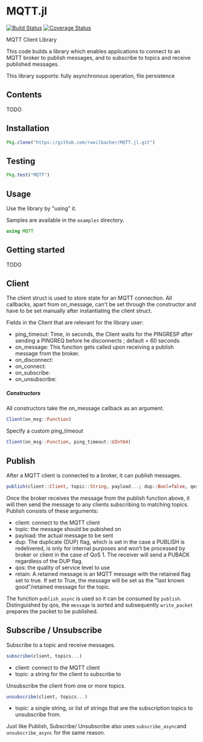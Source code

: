 # MQTT.jl

[![Build Status](https://travis-ci.org/rweilbacher/MQTT.jl.svg?branch=master)](https://travis-ci.org/rweilbacher/MQTT.jl)
[![Coverage Status](https://coveralls.io/repos/github/kivaari/MQTT.jl/badge.svg?branch=master)](https://coveralls.io/github/kivaari/MQTT.jl?branch=master)

MQTT Client Library

This code builds a library which enables applications to connect to an MQTT broker to publish messages, and to subscribe to topics and receive published messages.

This library supports: fully asynchronous operation, file persistence

Contents
--------
 TODO

Installation
------------
```julia
Pkg.clone("https://github.com/rweilbacher/MQTT.jl.git")
```
Testing
-------
```julia
Pkg.test("MQTT")
```
Usage
-----
Use the library by "using" it.

Samples are available in the `examples` directory.
```julia
using MQTT
```

## Getting started
TODO

## Client
The client struct is used to store state for an MQTT connection. All callbacks, apart from on_message, can't be set through the constructor and have to be set manually after instantiating the client struct.

Fields in the Client that are relevant for the library user:
* ping_timeout: Time, in seconds, the Client waits for the PINGRESP after sending a PINGREQ before he disconnects ; default = 60 seconds
* on_message: This function gets called upon receiving a publish message from the broker.
* on_disconnect:
* on_connect: 
* on_subscribe:
* on_unsubscribe: 

##### Constructors
All constructors take the on_message callback as an argument.

```julia
Client(on_msg::Function)
```

Specify a custom ping_timeout
```julia
Client(on_msg::Function, ping_timeout::UInt64)
```

## Publish
After a MQTT client is connected to a broker, it can publish messages.  
```julia
publish(client::Client, topic::String, payload...; dup::Bool=false, qos::UInt8=0x00, retain::Bool=false
```
Once the broker receives the message from the publish function above, it will then send the message to any clients subscribing to matching topics. Publish consists of these arguments:

* client: connect to the MQTT client
* topic: the message should be pubished on
* payload: the actual message to be sent
* dup: The duplicate (DUP) flag, which is set in the case a PUBLISH is redelivered, is only for internal purposes and won’t be processed by broker or client in the case of QoS 1. The receiver will send a PUBACK regardless of the DUP flag.
* qos: the quality of service level to use
* retain: A retained message is an MQTT message with the retained flag set to true. If set to True, the message will be set as the "last known good"/retained message for the topic.
  
The function `publish_async` is used so it can be consumed by `publish`.
Distinguished by qos, the `message` is sorted and subsequently `write_packet` prepares the packet to be published.

## Subscribe / Unsubscribe
Subscribe to a topic and receive messages.

```julia
subscribe(client, topics...)
```
* client: connect to the MQTT client
* topic: a string for the client to subscribe to


Unsubscribe the client from one or more topics.

```julia
unsubscribe(client, topics...)
```
* topic: a single string, or list of strings that are the subscription topics to unsubscribe from.

Just like Publish, Subscribe/ Unsubscribe also uses `subscribe_async`and `unsubscribe_async` for the same reason.
